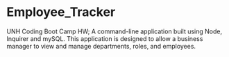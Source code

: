 # Employee_Tracker
UNH Coding Boot Camp HW; A command-line application built using Node, Inquirer and mySQL. This application is designed to allow a business manager to view and manage departments, roles, and employees.
